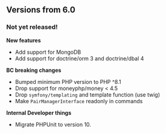 Versions from 6.0
-----------------

### Not yet released!

**New features**
- Add support for MongoDB
- Add support for doctrine/orm 3 and doctrine/dbal 4

**BC breaking changes**
- Bumped minimum PHP version to PHP ^8.1
- Drop support for moneyphp/money < 4.5 
- Drop `symfony/templating` and template function (use twig)
- Make `PairManagerInterface` readonly in commands

**Internal Developer things**
- Migrate PHPUnit to version 10.
